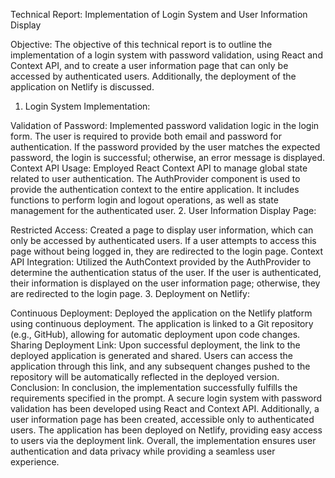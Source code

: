 Technical Report: Implementation of Login System and User Information Display

Objective:
The objective of this technical report is to outline the implementation of a login system with password validation, using React and Context API, and to create a user information page that can only be accessed by authenticated users. Additionally, the deployment of the application on Netlify is discussed.

1. Login System Implementation:

Validation of Password: Implemented password validation logic in the login form. The user is required to provide both email and password for authentication. If the password provided by the user matches the expected password, the login is successful; otherwise, an error message is displayed.
Context API Usage: Employed React Context API to manage global state related to user authentication. The AuthProvider component is used to provide the authentication context to the entire application. It includes functions to perform login and logout operations, as well as state management for the authenticated user.
2. User Information Display Page:

Restricted Access: Created a page to display user information, which can only be accessed by authenticated users. If a user attempts to access this page without being logged in, they are redirected to the login page.
Context API Integration: Utilized the AuthContext provided by the AuthProvider to determine the authentication status of the user. If the user is authenticated, their information is displayed on the user information page; otherwise, they are redirected to the login page.
3. Deployment on Netlify:

Continuous Deployment: Deployed the application on the Netlify platform using continuous deployment. The application is linked to a Git repository (e.g., GitHub), allowing for automatic deployment upon code changes.
Sharing Deployment Link: Upon successful deployment, the link to the deployed application is generated and shared. Users can access the application through this link, and any subsequent changes pushed to the repository will be automatically reflected in the deployed version.
Conclusion:
In conclusion, the implementation successfully fulfills the requirements specified in the prompt. A secure login system with password validation has been developed using React and Context API. Additionally, a user information page has been created, accessible only to authenticated users. The application has been deployed on Netlify, providing easy access to users via the deployment link. Overall, the implementation ensures user authentication and data privacy while providing a seamless user experience.






